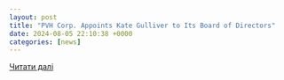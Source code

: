 ```yaml
---
layout: post
title: "PVH Corp. Appoints Kate Gulliver to Its Board of Directors"
date: 2024-08-05 22:10:38 +0000
categories: [news]
---
```


[Читати далі](https://www.pvh.com/news/press-releases/PVH-Corp-Appoints-Kate-Gulliver-to-Its-Board-of-Directors)
